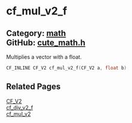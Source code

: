 [](../header.md ':include')

# cf_mul_v2_f

Category: [math](/api_reference?id=math)  
GitHub: [cute_math.h](https://github.com/RandyGaul/cute_framework/blob/master/include/cute_math.h)  
---

Multiplies a vector with a float.

```cpp
CF_INLINE CF_V2 cf_mul_v2_f(CF_V2 a, float b)
```

## Related Pages

[CF_V2](/math/cf_v2.md)  
[cf_div_v2_f](/math/cf_div_v2_f.md)  
[cf_mul_v2](/math/cf_mul_v2.md)  

